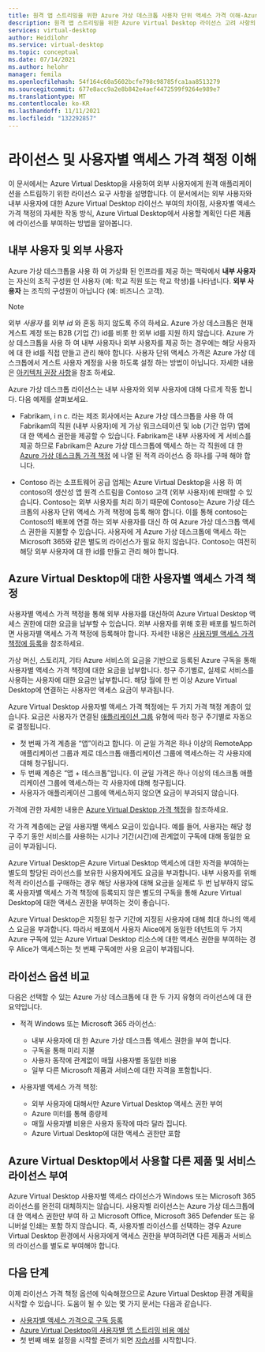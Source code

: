 ```yaml
---
title: 원격 앱 스트리밍을 위한 Azure 가상 데스크톱 사용자 단위 액세스 가격 이해-Azure
description: 원격 앱 스트리밍을 위한 Azure Virtual Desktop 라이선스 고려 사항의 개요입니다.
services: virtual-desktop
author: Heidilohr
ms.service: virtual-desktop
ms.topic: conceptual
ms.date: 07/14/2021
ms.author: helohr
manager: femila
ms.openlocfilehash: 54f164c60a5602bcfe798c98785fca1aa8513279
ms.sourcegitcommit: 677e8acc9a2e8b842e4aef4472599f9264e989e7
ms.translationtype: MT
ms.contentlocale: ko-KR
ms.lasthandoff: 11/11/2021
ms.locfileid: "132292857"
---
```

# <a name="understanding-licensing-and-per-user-access-pricing"></a>라이선스 및 사용자별 액세스 가격 책정 이해

이 문서에서는 Azure Virtual Desktop을 사용하여 외부 사용자에게 원격 애플리케이션을 스트림하기 위한 라이선스 요구 사항을 설명합니다. 이 문서에서는 외부 사용자와 내부 사용자에 대한 Azure Virtual Desktop 라이선스 부여의 차이점, 사용자별 액세스 가격 책정의 자세한 작동 방식, Azure Virtual Desktop에서 사용할 계획인 다른 제품에 라이선스를 부여하는 방법을 알아봅니다.

## <a name="internal-users-and-external-users"></a>내부 사용자 및 외부 사용자

Azure 가상 데스크톱을 사용 하 여 가상화 된 인프라를 제공 하는 맥락에서 **내부 사용자** 는 자신의 조직 구성원 인 사용자 (예: 학교 직원 또는 학교 학생)를 나타냅니다. **외부 사용자** 는 조직의 구성원이 아닙니다 (예: 비즈니스 고객).

>[!NOTE]
>외부 *사용자* 를 외부 *id* 와 혼동 하지 않도록 주의 하세요. Azure 가상 데스크톱은 현재 게스트 계정 또는 B2B (기업 간) id를 비롯 한 외부 id를 지원 하지 않습니다. Azure 가상 데스크톱을 사용 하 여 내부 사용자나 외부 사용자를 제공 하는 경우에는 해당 사용자에 대 한 id를 직접 만들고 관리 해야 합니다. 사용자 단위 액세스 가격은 Azure 가상 데스크톱에서 게스트 사용자 계정을 사용 하도록 설정 하는 방법이 아닙니다. 자세한 내용은 [아키텍처 권장 사항](architecture-recs.md)을 참조 하세요.

Azure 가상 데스크톱 라이선스는 내부 사용자와 외부 사용자에 대해 다르게 작동 합니다. 다음 예제를 살펴보세요.

- Fabrikam, i n c. 라는 제조 회사에서는 Azure 가상 데스크톱을 사용 하 여 Fabrikam의 직원 (내부 사용자)에 게 가상 워크스테이션 및 lob (기간 업무) 앱에 대 한 액세스 권한을 제공할 수 있습니다. Fabrikam은 내부 사용자에 게 서비스를 제공 하므로 Fabrikam은 Azure 가상 데스크톱에 액세스 하는 각 직원에 대 한 [Azure 가상 데스크톱 가격 책정](https://azure.microsoft.com/pricing/details/virtual-desktop/) 에 나열 된 적격 라이선스 중 하나를 구매 해야 합니다.

- Contoso 라는 소프트웨어 공급 업체는 Azure Virtual Desktop을 사용 하 여 contoso의 생산성 앱 원격 스트림을 Contoso 고객 (외부 사용자)에 판매할 수 있습니다. Contoso는 외부 사용자를 처리 하기 때문에 Contoso는 Azure 가상 데스크톱의 사용자 단위 액세스 가격 책정에 등록 해야 합니다. 이를 통해 contoso는 Contoso의 배포에 연결 하는 외부 사용자를 대신 하 여 Azure 가상 데스크톱 액세스 권한을 지불할 수 있습니다. 사용자에 게 Azure 가상 데스크톱에 액세스 하는 Microsoft 365와 같은 별도의 라이선스가 필요 하지 않습니다. Contoso는 여전히 해당 외부 사용자에 대 한 id를 만들고 관리 해야 합니다.

## <a name="per-user-access-pricing-for-azure-virtual-desktop"></a>Azure Virtual Desktop에 대한 사용자별 액세스 가격 책정

사용자별 액세스 가격 책정을 통해 외부 사용자를 대신하여 Azure Virtual Desktop 액세스 권한에 대한 요금을 납부할 수 있습니다. 외부 사용자를 위해 호환 배포를 빌드하려면 사용자별 액세스 가격 책정에 등록해야 합니다. 자세한 내용은 [사용자별 액세스 가격 책정에 등록](per-user-access-pricing.md)을 참조하세요.

가상 머신, 스토리지, 기타 Azure 서비스의 요금을 기반으로 등록된 Azure 구독을 통해 사용자별 액세스 가격 책정에 대한 요금을 납부합니다. 청구 주기별로, 실제로 서비스를 사용하는 사용자에 대한 요금만 납부합니다. 해당 월에 한 번 이상 Azure Virtual Desktop에 연결하는 사용자만 액세스 요금이 부과됩니다.

Azure Virtual Desktop 사용자별 액세스 가격 책정에는 두 가지 가격 책정 계층이 있습니다. 요금은 사용자가 연결된 [애플리케이션 그룹](../environment-setup.md#app-groups) 유형에 따라 청구 주기별로 자동으로 결정됩니다.

- 첫 번째 가격 계층을 “앱”이라고 합니다. 이 균일 가격은 하나 이상의 RemoteApp 애플리케이션 그룹과 제로 데스크톱 애플리케이션 그룹에 액세스하는 각 사용자에 대해 청구됩니다.
- 두 번째 계층은 “앱 + 데스크톱”입니다. 이 균일 가격은 하나 이상의 데스크톱 애플리케이션 그룹에 액세스하는 각 사용자에 대해 청구됩니다.
- 사용자가 애플리케이션 그룹에 액세스하지 않으면 요금이 부과되지 않습니다.

가격에 관한 자세한 내용은 [Azure Virtual Desktop 가격 책정](https://azure.microsoft.com/pricing/details/virtual-desktop/)을 참조하세요.

각 가격 계층에는 균일 사용자별 액세스 요금이 있습니다. 예를 들어, 사용자는 해당 청구 주기 동안 서비스를 사용하는 시기나 기간(시간)에 관계없이 구독에 대해 동일한 요금이 부과됩니다.

Azure Virtual Desktop은 Azure Virtual Desktop 액세스에 대한 자격을 부여하는 별도의 할당된 라이선스를 보유한 사용자에게도 요금을 부과합니다. 내부 사용자를 위해 적격 라이선스를 구매하는 경우 해당 사용자에 대해 요금을 실제로 두 번 납부하지 않도록 사용자별 액세스 가격 책정에 등록되지 않은 별도의 구독을 통해 Azure Virtual Desktop에 대한 액세스 권한을 부여하는 것이 좋습니다.

Azure Virtual Desktop은 지정된 청구 기간에 지정된 사용자에 대해 최대 하나의 액세스 요금을 부과합니다. 따라서 배포에서 사용자 Alice에게 동일한 테넌트의 두 가지 Azure 구독에 있는 Azure Virtual Desktop 리소스에 대한 액세스 권한을 부여하는 경우 Alice가 액세스하는 첫 번째 구독에만 사용 요금이 부과됩니다.

## <a name="comparing-licensing-options"></a>라이선스 옵션 비교

다음은 선택할 수 있는 Azure 가상 데스크톱에 대 한 두 가지 유형의 라이선스에 대 한 요약입니다.

- 적격 Windows 또는 Microsoft 365 라이선스:
  - 내부 사용자에 대 한 Azure 가상 데스크톱 액세스 권한을 부여 합니다.
  - 구독을 통해 미리 지불
  - 사용자 동작에 관계없이 매월 사용자별 동일한 비용
  - 일부 다른 Microsoft 제품과 서비스에 대한 자격을 포함합니다.

- 사용자별 액세스 가격 책정:
  - 외부 사용자에 대해서만 Azure Virtual Desktop 액세스 권한 부여
  - Azure 미터를 통해 종량제
  - 매월 사용자별 비용은 사용자 동작에 따라 달라 집니다.
  - Azure Virtual Desktop에 대한 액세스 권한만 포함

## <a name="licensing-other-products-and-services-for-use-with-azure-virtual-desktop"></a>Azure Virtual Desktop에서 사용할 다른 제품 및 서비스 라이선스 부여

Azure Virtual Desktop 사용자별 액세스 라이선스가 Windows 또는 Microsoft 365 라이선스를 완전히 대체하지는 않습니다. 사용자별 라이선스는 Azure 가상 데스크톱에 대 한 액세스 권한만 부여 하 고 Microsoft Office, Microsoft 365 Defender 또는 유니버설 인쇄는 포함 하지 않습니다. 즉, 사용자별 라이선스를 선택하는 경우 Azure Virtual Desktop 환경에서 사용자에게 액세스 권한을 부여하려면 다른 제품과 서비스의 라이선스를 별도로 부여해야 합니다.

## <a name="next-steps"></a>다음 단계

이제 라이선스 가격 책정 옵션에 익숙해졌으므로 Azure Virtual Desktop 환경 계획을 시작할 수 있습니다. 도움이 될 수 있는 몇 가지 문서는 다음과 같습니다.

- [사용자별 액세스 가격으로 구독 등록](per-user-access-pricing.md)
- [Azure Virtual Desktop의 사용자별 앱 스트리밍 비용 예상](streaming-costs.md)
- 첫 번째 배포 설정을 시작할 준비가 되면 [자습서](../create-host-pools-azure-marketplace.md?toc=/azure/virtual-desktop/remote-app-streaming/toc.json&bc=/azure/virtual-desktop/breadcrumb/toc.json)를 시작합니다.
